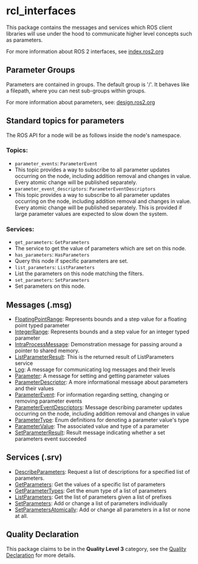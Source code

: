 # rcl_interfaces
This package contains the messages and services which ROS client libraries will use under the hood to communicate higher level concepts such as parameters.

For more information about ROS 2 interfaces, see [index.ros2.org](https://index.ros.org/doc/ros2/Concepts/About-ROS-Interfaces/)

## Parameter Groups
Parameters are contained in groups.
The default group is '/'.
It behaves like a filepath, where you can nest sub-groups within groups.

For more information about parameters, see:
[design.ros2.org](https://design.ros2.org/articles/ros_parameters.html)

## Standard topics for parameters

The ROS API for a node will be as follows inside the node's namespace.

### Topics:
 * `parameter_events`: `ParameterEvent`
  * This topic provides a way to subscribe to all parameter updates occurring on the node, including addition removal and changes in value. Every atomic change will be published separately.
 * `parameter_event_descriptors`: `ParameterEventDescriptors`
  * This topic provides a way to subscribe to all parameter updates occurring on the node, including addition removal and changes in value.
    Every atomic change will be published separately. This is provided if large parameter values are expected to slow down the system.

### Services:

 * `get_parameters`: `GetParameters`
  * The service to get the value of parameters which are set on this node.
 * `has_parameters`: `HasParameters`
  * Query this node if specific parameters are set.
 * `list_parameters`: `ListParameters`
  * List the parameters on this node matching the filters.
 * `set_parameters`: `SetParameters`
  * Set parameters on this node.

## Messages (.msg)
* [FloatingPointRange](msg/FloatingPointRange.msg): Represents bounds and a step value for a floating point typed parameter
* [IntegerRange](msg/IntegerRange.msg): Represents bounds and a step value for an integer typed parameter
* [IntraProcessMessage](msg/IntraProcessMessage.msg): Demonstration message for passing around a pointer to shared memory.
* [ListParameterResult](msg/ListParameterResult.msg): This is the returned result of ListParameters service
* [Log](msg/Log.msg): A message for communicating log messages and their levels
* [Parameter](msg/Parameter.msg): A message for setting and getting parameter values
* [ParameterDescriptor](msg/ParameterDescriptor.msg): A more informational message about parameters and their values
* [ParameterEvent](msg/ParameterEvent.msg): For information regarding setting, changing or removing parameter events
* [ParameterEventDescriptors](msg/ParameterEventDescriptors.msg): Message describing parameter updates occurring on the node, including addition removal and changes in value
* [ParameterType](msg/ParameterType.msg): Enum definitions for denoting a parameter value's type
* [ParameterValue](msg/ParameterValue.msg): The associated value and type of a parameter
* [SetParameterResult](msg/SetParametersResult.msg): Result message indicating whether a set parameters event succeeded

## Services (.srv)
* [DescribeParameters](srv/DescribeParameters.srv): Request a list of descriptions for a specified list of parameters.
* [GetParameters](srv/GetParameters.srv): Get the values of a specific list of parameters
* [GetParameterTypes](srv/GetParametersTypes.srv): Get the enum type of a list of parameters
* [ListParameters](srv/ListParameters.srv): Get the list of parameters given a list of prefixes
* [SetParameters](srv/SetParameters.srv): Add or change a list of parameters individually
* [SetParametersAtomically](srv/SetParametersAtomically.srv): Add or change all parameters in a list or none at all.

## Quality Declaration
This package claims to be in the **Quality Level 3** category, see the [Quality Declaration](QUALITY_DECLARATION.md) for more details.
